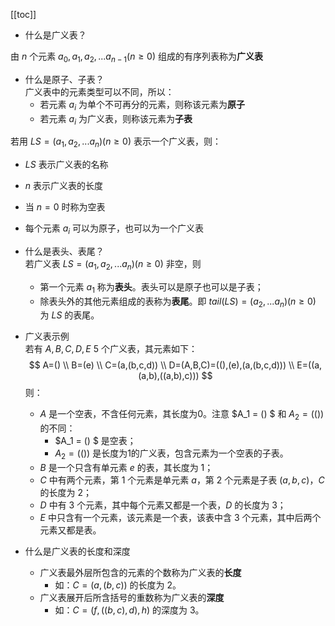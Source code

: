 [[toc]]
- 什么是广义表？

由 $n$ 个元素 $a_0,a_1,a_2,...a_{n-1}(n\ge0)$ 组成的有序列表称为**广义表**

- 什么是原子、子表？  
广义表中的元素类型可以不同，所以：
  - 若元素 $a_i$ 为单个不可再分的元素，则称该元素为**原子**
  - 若元素 $a_i$ 为广义表，则称该元素为**子表**
  
若用 $LS=(a_1,a_2,...a_n)(n\ge 0)$ 表示一个广义表，则：
  - $LS$ 表示广义表的名称
  - $n$ 表示广义表的长度
  - 当 $n=0$ 时称为空表
  - 每个元素 $a_i$ 可以为原子，也可以为一个广义表

- 什么是表头、表尾？  
若广义表 $LS=(a_1,a_2,...a_n)(n\ge 0)$ 非空，则
  - 第一个元素 $a_1$ 称为**表头**。表头可以是原子也可以是子表；
  - 除表头外的其他元素组成的表称为**表尾**。即 $tail(LS)=(a_2,...a_n)(n\ge0)$ 为 $LS$ 的表尾。
 
- 广义表示例  
若有 $A,B,C,D,E$ 5 个广义表，其元素如下：
$$
A=() \\
B=(e) \\
C=(a,(b,c,d)) \\
D=(A,B,C)=((),(e),(a,(b,c,d))) \\
E=((a,(a,b),((a,b),c)))
$$
则：
  - $A$ 是一个空表，不含任何元素，其长度为0。注意 $A_1 = () $ 和 $A_2 = (())$ 的不同：
    - $A_1 = () $ 是空表；
    - $A_2 = (())$ 是长度为1的广义表，包含元素为一个空表的子表。
  - $B$ 是一个只含有单元素 $e$ 的表，其长度为 1；
  - $C$ 中有两个元素，第 1 个元素是单元素 $a$，第 2 个元素是子表 $(a,b,c)$，$C$ 的长度为 2；
  - $D$ 中有 3 个元素，其中每个元素又都是一个表，$D$ 的长度为 3；
  - $E$ 中只含有一个元素，该元素是一个表，该表中含 3 个元素，其中后两个元素又都是表。

- 什么是广义表的长度和深度
  - 广义表最外层所包含的元素的个数称为广义表的**长度**
    - 如：$C=(a,(b,c))$ 的长度为 2。
  - 广义表展开后所含括号的重数称为广义表的**深度**
    - 如：$C=(f,((b,c),d),h)$ 的深度为 3。

